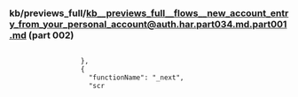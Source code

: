 ### kb/previews_full/kb__previews_full__flows__new_account_entry_from_your_personal_account@auth.har.part034.md.part001.md (part 002)

```md

                  },
                  {
                    "functionName": "_next",
                    "scr
```

```
